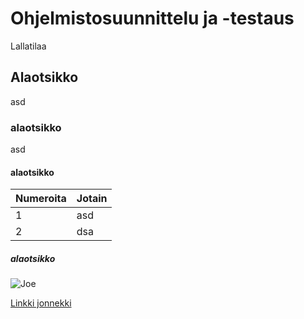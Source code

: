 # Ohjelmistosuunnittelu ja -testaus

Lallatilaa

## Alaotsikko
asd
### alaotsikko
asd
#### alaotsikko

|Numeroita|Jotain|
|:--|:--|
|1|asd|
|2|dsa|

##### alaotsikko
![Joe](http://i.imgur.com/7P2v384.jpg)

[Linkki jonnekki](https://www.reddit.com/)

